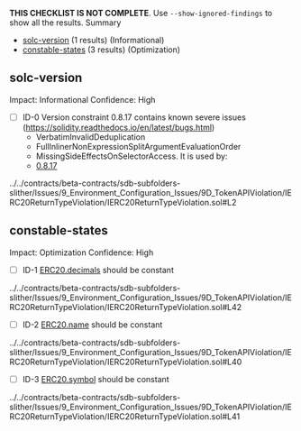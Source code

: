 **THIS CHECKLIST IS NOT COMPLETE**. Use `--show-ignored-findings` to show all the results.
Summary
 - [solc-version](#solc-version) (1 results) (Informational)
 - [constable-states](#constable-states) (3 results) (Optimization)
## solc-version
Impact: Informational
Confidence: High
 - [ ] ID-0
Version constraint 0.8.17 contains known severe issues (https://solidity.readthedocs.io/en/latest/bugs.html)
	- VerbatimInvalidDeduplication
	- FullInlinerNonExpressionSplitArgumentEvaluationOrder
	- MissingSideEffectsOnSelectorAccess.
It is used by:
	- [0.8.17](../../contracts/beta-contracts/sdb-subfolders-slither/Issues/9_Environment_Configuration_Issues/9D_TokenAPIViolation/IERC20ReturnTypeViolation/IERC20ReturnTypeViolation.sol#L2)

../../contracts/beta-contracts/sdb-subfolders-slither/Issues/9_Environment_Configuration_Issues/9D_TokenAPIViolation/IERC20ReturnTypeViolation/IERC20ReturnTypeViolation.sol#L2


## constable-states
Impact: Optimization
Confidence: High
 - [ ] ID-1
[ERC20.decimals](../../contracts/beta-contracts/sdb-subfolders-slither/Issues/9_Environment_Configuration_Issues/9D_TokenAPIViolation/IERC20ReturnTypeViolation/IERC20ReturnTypeViolation.sol#L42) should be constant 

../../contracts/beta-contracts/sdb-subfolders-slither/Issues/9_Environment_Configuration_Issues/9D_TokenAPIViolation/IERC20ReturnTypeViolation/IERC20ReturnTypeViolation.sol#L42


 - [ ] ID-2
[ERC20.name](../../contracts/beta-contracts/sdb-subfolders-slither/Issues/9_Environment_Configuration_Issues/9D_TokenAPIViolation/IERC20ReturnTypeViolation/IERC20ReturnTypeViolation.sol#L40) should be constant 

../../contracts/beta-contracts/sdb-subfolders-slither/Issues/9_Environment_Configuration_Issues/9D_TokenAPIViolation/IERC20ReturnTypeViolation/IERC20ReturnTypeViolation.sol#L40


 - [ ] ID-3
[ERC20.symbol](../../contracts/beta-contracts/sdb-subfolders-slither/Issues/9_Environment_Configuration_Issues/9D_TokenAPIViolation/IERC20ReturnTypeViolation/IERC20ReturnTypeViolation.sol#L41) should be constant 

../../contracts/beta-contracts/sdb-subfolders-slither/Issues/9_Environment_Configuration_Issues/9D_TokenAPIViolation/IERC20ReturnTypeViolation/IERC20ReturnTypeViolation.sol#L41


